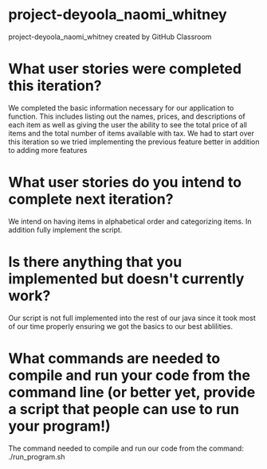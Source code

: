 # project-deyoola_naomi_whitney
project-deyoola_naomi_whitney created by GitHub Classroom
# What user stories were completed this iteration?
We completed the basic information necessary for our application to function. This includes listing out the names, prices, and descriptions of each item as well as giving the user the ability to see the total price of all items and the total number of items available with tax. We had to start over this iteration so we tried implementing the previous feature better in addition to adding more features

# What user stories do you intend to complete next iteration?
We intend on having items in alphabetical order and categorizing items. In addition fully implement the script.

# Is there anything that you implemented but doesn't currently work?
Our script is not full implemented into the rest of our java since it took most of our time properly ensuring we got the basics to our best ablilities.

# What commands are needed to compile and run your code from the command line (or better yet, provide a script that people can use to run your program!)
The command needed to compile and run our code from the command: ./run_program.sh 
